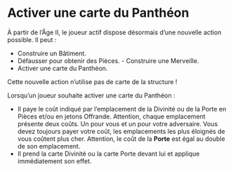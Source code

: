 # Activer une carte du Panthéon

À partir de l’Âge II, le joueur actif dispose désormais d’une nouvelle action possible.
Il peut :

- Construire un Bâtiment.
- Défausser pour obtenir des Pièces. - Construire une Merveille.
- Activer une carte du Panthéon.

Cette nouvelle action n’utilise pas de carte de la structure !

Lorsqu’un joueur souhaite activer une carte du Panthéon :
- Il paye le coût indiqué par l’emplacement de la Divinité ou de la Porte en Pièces et/ou en jetons Offrande.
  Attention, chaque emplacement présente deux coûts. Un pour vous et un pour votre adversaire. Vous devez toujours payer votre coût, les emplacements les plus éloignés de vous coûtent plus cher.
  Attention, le coût de la **Porte** est égal au double de son emplacement.
- Il prend la carte Divinité ou la carte Porte devant lui et applique immédiatement son effet.